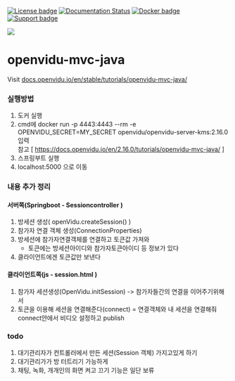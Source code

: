 [![License badge](https://img.shields.io/badge/license-Apache2-orange.svg)](http://www.apache.org/licenses/LICENSE-2.0)
[![Documentation Status](https://readthedocs.org/projects/openviduio-docs/badge/?version=stable)](https://docs.openvidu.io/en/stable/?badge=stable)
[![Docker badge](https://img.shields.io/docker/pulls/openvidu/openvidu-server-kms.svg)](https://hub.docker.com/r/openvidu/openvidu-server-kms)
[![Support badge](https://img.shields.io/badge/support-sof-yellowgreen.svg)](https://groups.google.com/forum/#!forum/openvidu)

[![][OpenViduLogo]](http://openvidu.io)

openvidu-mvc-java
===

Visit [docs.openvidu.io/en/stable/tutorials/openvidu-mvc-java/](http://docs.openvidu.io/en/stable/tutorials/openvidu-mvc-java/)

[OpenViduLogo]: https://secure.gravatar.com/avatar/5daba1d43042f2e4e85849733c8e5702?s=120



### 실행방법
1. 도커 실행
2. cmd에 docker run -p 4443:4443 --rm -e OPENVIDU_SECRET=MY_SECRET openvidu/openvidu-server-kms:2.16.0 입력<br>
참고 [ https://docs.openvidu.io/en/2.16.0/tutorials/openvidu-mvc-java/ ]
3. 스프링부트 실행
4. localhost:5000 으로 이동

### 내용 추가 정리
#### 서버쪽(Springboot - Sessioncontroller )
1. 방세션 생성(   openVidu.createSession()   )
2. 참가자 연결 객체 생성(ConnectionProperties)
3. 방세션에 참가자연결객체를 연결하고 토큰값 가져와<br>
    - 토큰에는 방세션아이디와 참가자토큰아이디 등 정보가 있다
4. 클라이언트에겐 토큰값만 보낸다

#### 클라이언트쪽(js - session.html )
1. 참가자 세션생성(OpenVidu.initSession) -> 참가자들간의 연결을 이어주기위해서
2. 토큰을 이용해 세션을 연결해준다(connect) = 연결객체와 내 세션을 연결해줘
    connect안에서 비디오 설정하고 publish


### todo
1. 대기관리자가 컨트롤러에서 만든 세션(Session 객체) 가지고있게 하기
2. 대기관리가가 방 터트리기 가능하게
3. 채팅, 녹화, 개개인의 화면 켜고 끄기 기능은 일단 보류